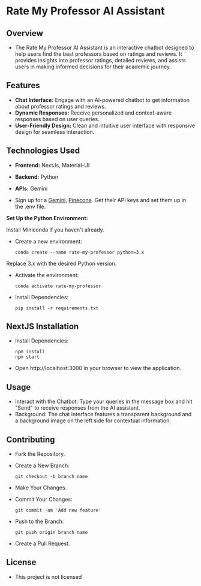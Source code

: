 # Rate My Professor AI Assistant

## Overview

- The Rate My Professor AI Assistant is an interactive chatbot designed to help users find the best professors based on ratings and reviews. It provides insights into professor ratings, detailed reviews, and assists users in making informed decisions for their academic journey.

## Features

- **Chat Interface:** Engage with an AI-powered chatbot to get information about professor ratings and reviews.
- **Dynamic Responses:** Receive personalized and context-aware responses based on user queries.
- **User-Friendly Design:** Clean and intuitive user interface with responsive design for seamless interaction.

## Technologies Used

- **Frontend:** NextJs, Material-UI
- **Backend:** Python
- **APIs:** Gemini

- Sign up for a [Gemini](https://ai.google.dev/gemini-api/docs/api-key?), [Pinecone](https://app.pinecone.io/). Get their API keys and set them up in the .env file.

**Set Up the Python Environment:**

Install Miniconda if you haven't already.

- Create a new environment:
    ```
    conda create --name rate-my-professor python=3.x
    ```
Replace 3.x with the desired Python version.

- Activate the environment:
    ```
    conda activate rate-my-professor
    ```

- Install Dependencies:
    ```
    pip install -r requirements.txt
    ```

## NextJS Installation

- Install Dependencies:
    ```
    npm install
    npm start
    ```

- Open http://localhost:3000 in your browser to view the application.

## Usage

- Interact with the Chatbot: Type your queries in the message box and hit "Send" to receive responses from the AI assistant.
- Background: The chat interface features a transparent background and a background image on the left side for contextual information.

## Contributing

- Fork the Repository.

- Create a New Branch:

    ```
    git checkout -b branch name
    ```
    
- Make Your Changes.

- Commit Your Changes:

    ```
    git commit -am 'Add new feature'
    ```

- Push to the Branch:

    ```
    git push origin branch name
    ```

- Create a Pull Request.

## License

- This project is not licensed